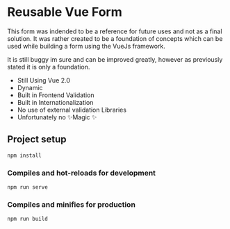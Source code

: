 

# Reusable Vue Form


This form was indended to be a reference for future uses and not as a final solution.
It was rather created to be a foundation of concepts which can be used while building a form using the VueJs framework. 

It is still buggy im sure and can be improved greatly, however as previously stated it is only a foundation.

- Still Using Vue 2.0
- Dynamic
- Built in Frontend Validation
- Built in Internationalization 
- No use of external validation Libraries
- Unfortunately no ✨Magic ✨

## Project setup
```
npm install
```

### Compiles and hot-reloads for development
```
npm run serve
```

### Compiles and minifies for production
```
npm run build
```